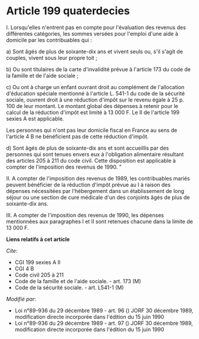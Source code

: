 # Article 199 quaterdecies

I. Lorsqu'elles n'entrent pas en compte pour l'évaluation des revenus des différentes catégories, les sommes versées pour
l'emploi d'une aide à domicile par les contribuables qui :

a) Sont âgés de plus de soixante-dix ans et vivent seuls ou, s'il s'agit de couples, vivent sous leur propre toit ;

b) Ou sont titulaires de la carte d'invalidité prévue à l'article 173 du code de la famille et de l'aide sociale ;

c) Ou ont à charge un enfant ouvrant droit au complément de l'allocation d'éducation spéciale mentionné à l'article L. 541-1
du code de la sécurité sociale, ouvrent droit à une réduction d'impôt sur le revenu égale à 25 p. 100 de leur montant. Le
montant global des dépenses à retenir pour le calcul de la réduction d'impôt est limité à 13 000 F. Le II de l'article 199
sexies A est applicable.

Les personnes qui n'ont pas leur domicile fiscal en France au sens de l'article 4 B ne bénéficient pas de cette réduction
d'impôt.

d) Sont âgés de plus de soixante-dix ans et sont accueillis par des personnes qui sont tenues envers eux à l'obligation
alimentaire résultant des articles 205 à 211 du code civil. Cette disposition est applicable à compter de l'imposition des
revenus de 1990. "

II. A compter de l'imposition des revenus de 1989, les contribuables mariés peuvent bénéficier de la réduction d'impôt prévue
au I à raison des dépenses nécessitées par l'hébergement dans un établissement de long séjour ou une section de cure médicale
d'un des conjoints âgés de plus de soixante-dix ans.

III.  A compter de l'imposition des revenus de 1990, les dépenses mentionnées aux paragraphes I et II sont retenues chacune
dans la limite de 13 000 F.

**Liens relatifs à cet article**

_Cite_:

  - CGI 199 sexies A II
  - CGI 4 B
  - Code civil 205 à 211
  - Code de la famille et de l'aide sociale. - art. 173 (M)
  - Code de la sécurité sociale. - art. L541-1 (M)

_Modifié par_:

  - Loi n°89-936 du 29 décembre 1989 - art. 96 () JORF 30 décembre 1989, modification directe incorporée dans l'édition du 15 juin 1990
  - Loi n°89-936 du 29 décembre 1989 - art. 97 () JORF 30 décembre 1989, modification directe incorporée dans l'édition du 15 juin 1990
